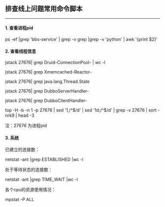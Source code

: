 ## 排查线上问题常用命令脚本

---

#### 1. 查看进程pid

ps -ef |grep 'bbs-service' | grep -v grep |grep -v 'python' | awk '{print $2}'


#### 2. 查看线程信息

jstack 27676| grep Druid-ConnectionPool- | wc -l

jstack 27676| grep Xmemcached-Reactor- 

jstack 27676| grep java.lang.Thread.State 

jstack 27676| grep DubboServerHandler-

jstack 27676| grep DubboClientHandler-

top -H -b -n 1  -p 27676 | sed '1,/^$/d' | sed '1d;/^$/d' | grep -v 27676 | sort -nrk9 | head -3

注：27676 为进程pid


#### 3. 系统


已建立的连接数：

netstat -ant |grep ESTABLISHED |wc -l

处于等待状态的连接数：

netstat -ant |grep TIME_WAIT |wc -l

各个cpu的资源使用情况：

mpstat -P ALL
